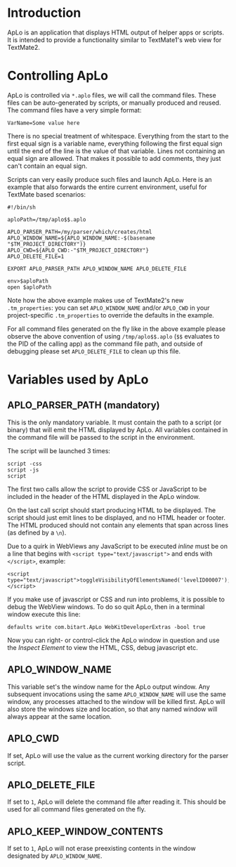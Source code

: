 # Introduction

ApLo is an application that displays HTML output of helper apps or scripts. It is intended to provide a functionality similar to TextMate1's web view for TextMate2.

# Controlling ApLo

ApLo is controlled via `*.aplo` files, we will call the command files. These files can be auto-generated by scripts, or manually produced and reused. The command files have a very simple format:

	VarName=Some value here

There is no special treatment of whitespace. Everything from the start to the first equal sign is a variable name, everything following the first equal sign until the end of the line is the value of that variable. Lines not containing an equal sign are allowed. That makes it possible to add comments, they just can't contain an equal sign.

Scripts can very easily produce such files and launch ApLo. Here is an example that also forwards the entire current environment, useful for TextMate based scenarios:

	#!/bin/sh
	
	aploPath=/tmp/aplo$$.aplo
	
	APLO_PARSER_PATH=/my/parser/which/creates/html
	APLO_WINDOW_NAME=${APLO_WINDOW_NAME:-$(basename "$TM_PROJECT_DIRECTORY")}
	APLO_CWD=${APLO_CWD:-"$TM_PROJECT_DIRECTORY"}
	APLO_DELETE_FILE=1
	
	EXPORT APLO_PARSER_PATH APLO_WINDOW_NAME APLO_DELETE_FILE
	
	env>$aploPath
	open $aploPath

Note how the above example makes use of TextMate2's new `.tm_properties`: you can set `APLO_WINDOW_NAME` and/or `APLO_CWD` in your project-specific `.tm_properties` to override the defaults in the example.

For all command files generated on the fly like in the above example please observe the above convention of using `/tmp/aplo$$.aplo` (`$$` evaluates to the PID of the calling app) as the command file path, and outside of debugging please set `APLO_DELETE_FILE` to clean up this file.


# Variables used by ApLo

## APLO\_PARSER\_PATH (mandatory)

This is the only mandatory variable. It must contain the path to a script (or binary) that will emit the HTML displayed by ApLo. All variables contained in the command file will be passed to the script in the environment.

The script will be launched 3 times:

	script -css
	script -js
	script

The first two calls allow the script to provide CSS or JavaScript to be included in the header of the HTML displayed in the ApLo window.

On the last call script should start producing HTML to be displayed. The script should just emit lines to be displayed, and no HTML header or footer. The HTML produced should not contain any elements that span across lines (as defined by a `\n`).

Due to a quirk in WebViews any JavaScript to be executed *inline* must be on a line that begins with `<script type="text/javascript">` and ends with `</script>`, example:

	<script type="text/javascript">toggleVisibilityOfElementsNamed('levelID00007');</script>

If you make use of javascript or CSS and run into problems, it is possible to debug the WebView windows. To do so quit ApLo, then in a terminal window execute this line:

	defaults write com.bitart.ApLo WebKitDeveloperExtras -bool true

Now you can right- or control-click the ApLo window in question and use the *Inspect Element* to view the HTML, CSS, debug javascript etc.


## APLO\_WINDOW\_NAME

This variable set's the window name for the ApLo output window. Any subsequent invocations using the same `APLO_WINDOW_NAME` will use the same window, any processes attached to the window will be killed first. ApLo will also store the windows size and location, so that any named window will always appear at the same location.


## APLO\_CWD

If set, ApLo will use the value as the current working directory for the parser script.


## APLO\_DELETE\_FILE

If set to `1`, ApLo will delete the command file after reading it. This should be used for all command files generated on the fly.


## APLO\_KEEP\_WINDOW\_CONTENTS

If set to `1`, ApLo will not erase preexisting contents in the window designated by `APLO_WINDOW_NAME`.
